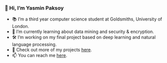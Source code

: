 ### 👋 Hi, I’m Yasmin Paksoy
- 📚 I’m a third year computer science student at Goldsmiths, University of London. 
- 🚨 I’m currently learning about data mining and security & encryption.  
- 🛠️ I’m working on my final project based on deep learning and natural language processing. 
- 🦾 Check out more of my projects [here](https://yaspaksoy.notion.site/).
- 📫 You can reach me [here](https://www.linkedin.com/in/yasmin-paksoy/).
